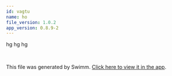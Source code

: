 ```yaml
---
id: vagtu
name: ho
file_version: 1.0.2
app_version: 0.8.9-2
---
```


hg hg hg

<br/>

This file was generated by Swimm. [Click here to view it in the app](https://swimm-web-app.web.app/repos/Z2l0aHViJTNBJTNBdGVzdGFwMTklM0ElM0Fyb3RlbWJhcjM=/docs/vagtu).